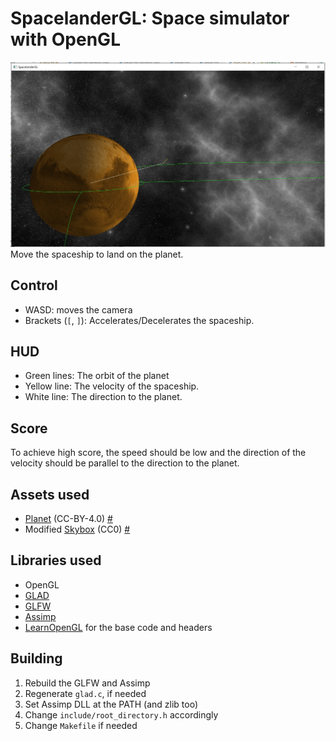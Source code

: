 # SpacelanderGL: Space simulator with OpenGL
![demo.jpg](demo.jpg)<br>
Move the spaceship to land on the planet.

## Control
- WASD: moves the camera
- Brackets (`[`, `]`): Accelerates/Decelerates the spaceship.

## HUD
- Green lines: The orbit of the planet
- Yellow line: The velocity of the spaceship.
- White line: The direction to the planet.

## Score
To achieve high score, the speed should be low and the direction of the velocity should be parallel to the direction to the planet.

## Assets used
- [Planet](https://sketchfab.com/3d-models/mars-2b46962637ee4311af8f0d1d0709fbb2) (CC-BY-4.0) [#](resources/mars/LICENSE.txt)
- Modified [Skybox](https://opengameart.org/content/space-skyboxes-0) (CC0) [#](resources/textures/skybox/LICENSE.txt)

## Libraries used
- OpenGL
- [GLAD](https://github.com/Dav1dde/glad/blob/glad2/LICENSE)
- [GLFW](https://github.com/glfw/glfw/blob/master/LICENSE.md)
- [Assimp](https://github.com/assimp/assimp/blob/master/LICENSE)
- [LearnOpenGL](https://github.com/JoeyDeVries/LearnOpenGL/blob/master/LICENSE.md) for the base code and headers

## Building
1. Rebuild the GLFW and Assimp
2. Regenerate `glad.c`, if needed
3. Set Assimp DLL at the PATH (and zlib too)
4. Change `include/root_directory.h` accordingly
5. Change `Makefile` if needed